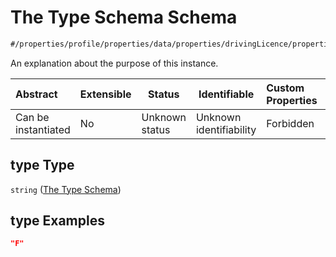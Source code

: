# The Type Schema Schema

```txt
#/properties/profile/properties/data/properties/drivingLicence/properties/entitlements/items/properties/type#/properties/profile/properties/data/properties/drivingLicence/properties/entitlements/items/properties/type
```

An explanation about the purpose of this instance.


| Abstract            | Extensible | Status         | Identifiable            | Custom Properties | Additional Properties | Access Restrictions | Defined In                                                                                       |
| :------------------ | ---------- | -------------- | ----------------------- | :---------------- | --------------------- | ------------------- | ------------------------------------------------------------------------------------------------ |
| Can be instantiated | No         | Unknown status | Unknown identifiability | Forbidden         | Allowed               | none                | [policy_transaction.schema.json\*](../out/policy_transaction.schema.json "open original schema") |

## type Type

`string` ([The Type Schema](policy_transaction-properties-the-profile-schema-properties-the-data-schema-properties-the-drivinglicence-schema-properties-the-entitlements-schema-entitlements-schema-properties-the-type-schema.md))

## type Examples

```json
"F"
```
